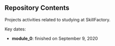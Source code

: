 ## Repository Contents

Projects activities related to studying at SkillFactory.

Key dates:
* **module_0**: finished on September 9, 2020
